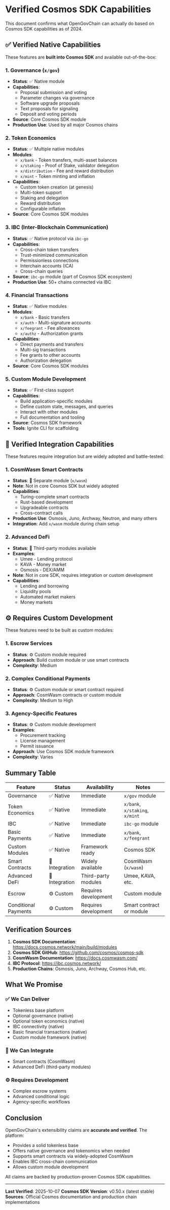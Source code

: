 # Verified Cosmos SDK Capabilities

This document confirms what OpenGovChain can actually do based on Cosmos SDK capabilities as of 2024.

## ✅ Verified Native Capabilities

These features are **built into Cosmos SDK** and available out-of-the-box:

### 1. Governance (`x/gov`)
- **Status**: ✅ Native module
- **Capabilities**:
  - Proposal submission and voting
  - Parameter changes via governance
  - Software upgrade proposals
  - Text proposals for signaling
  - Deposit and voting periods
- **Source**: Core Cosmos SDK module
- **Production Use**: Used by all major Cosmos chains

### 2. Token Economics
- **Status**: ✅ Multiple native modules
- **Modules**:
  - `x/bank` - Token transfers, multi-asset balances
  - `x/staking` - Proof of Stake, validator delegation
  - `x/distribution` - Fee and reward distribution
  - `x/mint` - Token minting and inflation
- **Capabilities**:
  - Custom token creation (at genesis)
  - Multi-token support
  - Staking and delegation
  - Reward distribution
  - Configurable inflation
- **Source**: Core Cosmos SDK modules

### 3. IBC (Inter-Blockchain Communication)
- **Status**: ✅ Native protocol via `ibc-go`
- **Capabilities**:
  - Cross-chain token transfers
  - Trust-minimized communication
  - Permissionless connections
  - Interchain accounts (ICA)
  - Cross-chain queries
- **Source**: `ibc-go` module (part of Cosmos SDK ecosystem)
- **Production Use**: 50+ chains connected via IBC

### 4. Financial Transactions
- **Status**: ✅ Native modules
- **Modules**:
  - `x/bank` - Basic transfers
  - `x/auth` - Multi-signature accounts
  - `x/feegrant` - Fee allowances
  - `x/authz` - Authorization grants
- **Capabilities**:
  - Direct payments and transfers
  - Multi-sig transactions
  - Fee grants to other accounts
  - Authorization delegation
- **Source**: Core Cosmos SDK modules

### 5. Custom Module Development
- **Status**: ✅ First-class support
- **Capabilities**:
  - Build application-specific modules
  - Define custom state, messages, and queries
  - Interact with other modules
  - Full documentation and tooling
- **Source**: Cosmos SDK framework
- **Tools**: Ignite CLI for scaffolding

## 🔧 Verified Integration Capabilities

These features require integration but are widely adopted and battle-tested:

### 1. CosmWasm Smart Contracts
- **Status**: 🔧 Separate module (`x/wasm`)
- **Note**: Not in core Cosmos SDK but widely adopted
- **Capabilities**:
  - Turing-complete smart contracts
  - Rust-based development
  - Upgradeable contracts
  - Cross-contract calls
- **Production Use**: Osmosis, Juno, Archway, Neutron, and many others
- **Integration**: Add `x/wasm` module during chain setup

### 2. Advanced DeFi
- **Status**: 🔧 Third-party modules available
- **Examples**:
  - Umee - Lending protocol
  - KAVA - Money market
  - Osmosis - DEX/AMM
- **Note**: Not in core SDK, requires integration or custom development
- **Capabilities**:
  - Lending and borrowing
  - Liquidity pools
  - Automated market makers
  - Money markets

## ⚙️ Requires Custom Development

These features need to be built as custom modules:

### 1. Escrow Services
- **Status**: ⚙️ Custom module required
- **Approach**: Build custom module or use smart contracts
- **Complexity**: Medium

### 2. Complex Conditional Payments
- **Status**: ⚙️ Custom module or smart contract required
- **Approach**: CosmWasm contracts or custom module
- **Complexity**: Medium to High

### 3. Agency-Specific Features
- **Status**: ⚙️ Custom module development
- **Examples**:
  - Procurement tracking
  - License management
  - Permit issuance
- **Approach**: Use Cosmos SDK module framework
- **Complexity**: Varies

## Summary Table

| Feature | Status | Availability | Notes |
|---------|--------|--------------|-------|
| Governance | ✅ Native | Immediate | `x/gov` module |
| Token Economics | ✅ Native | Immediate | `x/bank`, `x/staking`, `x/mint` |
| IBC | ✅ Native | Immediate | `ibc-go` module |
| Basic Payments | ✅ Native | Immediate | `x/bank`, `x/feegrant` |
| Custom Modules | ✅ Native | Framework ready | Cosmos SDK |
| Smart Contracts | 🔧 Integration | Widely available | CosmWasm (`x/wasm`) |
| Advanced DeFi | 🔧 Integration | Third-party modules | Umee, KAVA, etc. |
| Escrow | ⚙️ Custom | Requires development | Custom module |
| Conditional Payments | ⚙️ Custom | Requires development | Smart contract or module |

## Verification Sources

1. **Cosmos SDK Documentation**: https://docs.cosmos.network/main/build/modules
2. **Cosmos SDK GitHub**: https://github.com/cosmos/cosmos-sdk
3. **CosmWasm Documentation**: https://docs.cosmwasm.com/
4. **IBC Protocol**: https://ibc.cosmos.network/
5. **Production Chains**: Osmosis, Juno, Archway, Cosmos Hub, etc.

## What We Promise

### ✅ We Can Deliver
- Tokenless base platform
- Optional governance (native)
- Optional token economics (native)
- IBC connectivity (native)
- Basic financial transactions (native)
- Custom module framework (native)

### 🔧 We Can Integrate
- Smart contracts (CosmWasm)
- Advanced DeFi (third-party modules)

### ⚙️ Requires Development
- Complex escrow systems
- Advanced conditional logic
- Agency-specific workflows

## Conclusion

OpenGovChain's extensibility claims are **accurate and verified**. The platform:
- Provides a solid tokenless base
- Offers native governance and tokenomics when needed
- Supports smart contracts via widely-adopted CosmWasm
- Enables IBC cross-chain communication
- Allows custom module development

All claims are backed by production-proven Cosmos SDK capabilities.

---

**Last Verified**: 2025-10-07
**Cosmos SDK Version**: v0.50.x (latest stable)
**Sources**: Official Cosmos documentation and production chain implementations
